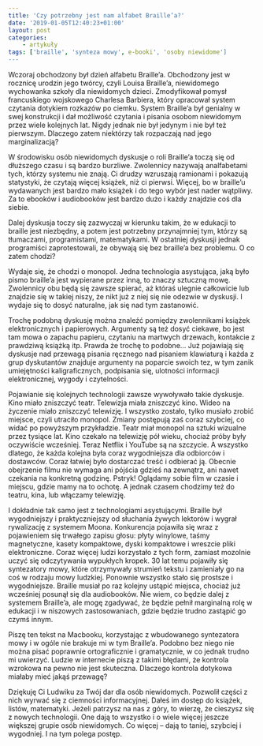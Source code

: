 ```yaml
---
title: 'Czy potrzebny jest nam alfabet Braille’a?'
date: '2019-01-05T12:40:23+01:00'
layout: post
categories:
    - artykuły
tags: ['braille', 'synteza mowy', e-booki', 'osoby niewidome']
---
```


Wczoraj obchodzony był dzień alfabetu Braille’a. Obchodzony jest w rocznicę urodzin jego twórcy, czyli Louisa Braille’a, niewidomego wychowanka szkoły dla niewidomych dzieci. Zmodyfikował pomysł francuskiego wojskowego Charlesa Barbiera, który opracował system czytania dotykiem rozkazów po ciemku. System Braille’a był genialny w swej konstrukcji i dał możliwość czytania i pisania osobom niewidomym przez wiele kolejnych lat. Nigdy jednak nie był jedynym i nie był też pierwszym. Dlaczego zatem niektórzy tak rozpaczają nad jego marginalizacją?

W środowisku osób niewidomych dyskusje o roli Braille’a toczą się od dłuższego czasu i są bardzo burzliwe. Zwolennicy nazywają analfabetami tych, którzy systemu nie znają. Ci drudzy wzruszają ramionami i pokazują statystyki, że czytają więcej książek, niż ci pierwsi. Więcej, bo w braille’u wydawanych jest bardzo mało książek i do tego wybór jest nader wątpliwy. Za to ebooków i audiobooków jest bardzo dużo i każdy znajdzie coś dla siebie.

Dalej dyskusja toczy się zazwyczaj w kierunku takim, że w edukacji to braille jest niezbędny, a potem jest potrzebny przynajmniej tym, którzy są tłumaczami, programistami, matematykami. W ostatniej dyskusji jednak programiści zaprotestowali, że obywają się bez braille’a bez problemu. O co zatem chodzi?

Wydaje się, że chodzi o monopol. Jedna technologia asystująca, jaką było pismo braille’a jest wypierane przez inną, to znaczy sztuczną mowę. Zwolennicy obu będą się zawsze spierać, aż któraś ulegnie całkowicie lub znajdzie się w takiej niszy, że nikt już z niej się nie odezwie w dyskusji. I wydaje się to dosyć naturalne, jak się nad tym zastanowić.

Trochę podobną dyskusję można znaleźć pomiędzy zwolennikami książek elektronicznych i papierowych. Argumenty są też dosyć ciekawe, bo jest tam mowa o zapachu papieru, czytaniu na martwych drzewach, kontakcie z prawdziwą książką itp. Prawda że trochę to podobne… Już pojawiają się dyskusje nad przewagą pisania ręcznego nad pisaniem klawiaturą i każda z grup dyskutantów znajduje argumenty na poparcie swoich tez, w tym zanik umiejętności kaligraficznych, podpisania się, ulotności informacji elektronicznej, wygody i czytelności.

Pojawianie się kolejnych technologii zawsze wywoływało takie dyskusje. Kino miało zniszczyć teatr. Telewizja miała zniszczyć kino. Wideo na życzenie miało zniszczyć telewizję. I wszystko zostało, tylko musiało zrobić miejsce, czyli utraciło monopol. Zmiany postępują zaś coraz szybciej, co widać po powyższym przykładzie. Teatr miał monopol na sztuki wizualne przez tysiące lat. Kino czekało na telewizję pół wieku, chociaż próby były oczywiście wcześniej. Teraz Netflix i YouTube są na szczycie. A wszystko dlatego, że każda kolejna była coraz wygodniejsza dla odbiorców i dostawców. Coraz łatwiej było dostarczać treść i odbierać ją. Obecnie obejrzenie filmu nie wymaga ani pójścia gdzieś na zewnątrz, ani nawet czekania na konkretną godzinę. Pstryk! Oglądamy sobie film w czasie i miejscu, gdzie mamy na to ochotę. A jednak czasem chodzimy też do teatru, kina, lub włączamy telewizję.

I dokładnie tak samo jest z technologiami asystującymi. Braille był wygodniejszy i praktyczniejszy od słuchania żywych lektorów i wygrał rywalizację z systemem Moona. Konkurencja pojawiła się wraz z pojawieniem się trwałego zapisu głosu: płyty winylowe, taśmy magnetyczne, kasety kompaktowe, dyski kompaktowe i wreszcie pliki elektroniczne. Coraz więcej ludzi korzystało z tych form, zamiast mozolnie uczyć się odczytywania wypukłych kropek. 30 lat temu pojawiły się syntezatory mowy, które otrzymywały strumień tekstu i zamieniały go na coś w rodzaju mowy ludzkiej. Ponownie wszystko stało się prostsze i wygodniejsze. Braille musiał po raz kolejny ustąpić miejsca, chociaż już wcześniej posunął się dla audiobooków. Nie wiem, co będzie dalej z systemem Braille’a, ale mogę zgadywać, że będzie pełnił marginalną rolę w edukacji i w niszowych zastosowaniach, gdzie będzie trudno zastąpić go czymś innym.

Piszę ten tekst na Macbooku, korzystając z wbudowanego syntezatora mowy i w ogóle nie brakuje mi w tym Braille’a. Podobno bez niego nie można pisać poprawnie ortograficznie i gramatycznie, w co jednak trudno mi uwierzyć. Ludzie w internecie piszą z takimi błędami, że kontrola wzrokowa na pewno nie jest skuteczna. Dlaczego kontrola dotykowa miałaby mieć jakąś przewagę?

Dziękuję Ci Ludwiku za Twój dar dla osób niewidomych. Pozwolił części z nich wyrwać się z ciemności informacyjnej. Dałeś im dostęp do książek, listów, matematyki. Jeżeli patrzysz na nas z góry, to wierzę, że cieszysz się z nowych technologii. One dają to wszystko i o wiele więcej jeszcze większej grupie osób niewidomych. Co więcej – dają to taniej, szybciej i wygodniej. I na tym polega postęp.